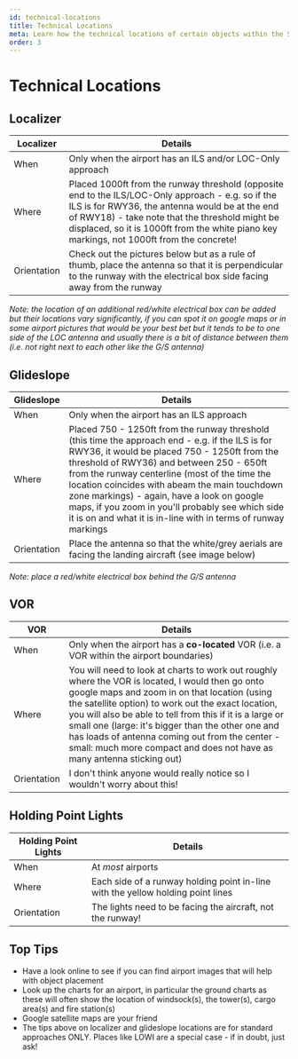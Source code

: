 ```yaml
---
id: technical-locations
title: Technical Locations
meta: Learn how the technical locations of certain objects within the Scenery Editor of Infinite Flight.
order: 3
---
```




# Technical Locations



## Localizer



| Localizer   | Details                                                      |
| ----------- | ------------------------------------------------------------ |
| When        | Only when the airport has an ILS and/or LOC-Only approach    |
| Where       | Placed 1000ft from the runway threshold (opposite end to the ILS/LOC-Only approach - e.g. so if the ILS is for RWY36, the antenna would be at the end of RWY18) - take note that the threshold might be displaced, so it is 1000ft from the white piano key markings, not 1000ft from the concrete! |
| Orientation | Check out the pictures below but as a rule of thumb, place the antenna so that it is perpendicular to the runway with the electrical box side facing away from the runway |

*Note: the location of an additional red/white electrical box can be added but their locations vary significantly, if you can spot it on google maps or in some airport pictures that would be your best bet but it tends to be to one side of the LOC antenna and usually there is a bit of distance between them (i.e. not right next to each other like the G/S antenna)*



## Glideslope



| Glideslope  | Details                                                      |
| ----------- | ------------------------------------------------------------ |
| When        | Only when the airport has an ILS approach                    |
| Where       | Placed 750 - 1250ft from the runway threshold (this time the approach end - e.g. if the ILS is for RWY36, it would be placed 750 - 1250ft from the threshold of RWY36) and between 250 - 650ft from the runway centerline (most of the time the location coincides with abeam the main touchdown zone markings) - again, have a look on google maps, if you zoom in you'll probably see which side it is on and what it is in-line with in terms of runway markings |
| Orientation | Place the antenna so that the white/grey aerials are facing the landing aircraft (see image below) |

*Note: place a red/white electrical box behind the G/S antenna*



## VOR



| VOR         | Details                                                      |
| ----------- | ------------------------------------------------------------ |
| When        | Only when the airport has a **co-located** VOR (i.e. a VOR within the airport boundaries) |
| Where       | You will need to look at charts to work out roughly where the VOR is located, I would then go onto google maps and zoom in on that location (using the satellite option) to work out the exact location, you will also be able to tell from this if it is a large or small one (large: it's bigger than the other one and has loads of antenna coming out from the center - small: much more compact and does not have as many antenna sticking out) |
| Orientation | I don't think anyone would really notice so I wouldn't worry about this! |



## Holding Point Lights



| Holding Point Lights | Details                                                      |
| -------------------- | ------------------------------------------------------------ |
| When                 | At *most* airports                                           |
| Where                | Each side of a runway holding point in-line with the yellow holding point lines |
| Orientation          | The lights need to be facing the aircraft, not the runway!   |




## Top Tips

- Have a look online to see if you can find airport images that will help with object placement
- Look up the charts for an airport, in particular the ground charts as these will often show the location of windsock(s), the tower(s), cargo area(s) and fire station(s)
- Google satellite maps are your friend
- The tips above on localizer and glideslope locations are for standard approaches ONLY. Places like LOWI are a special case - if in doubt, just ask!
